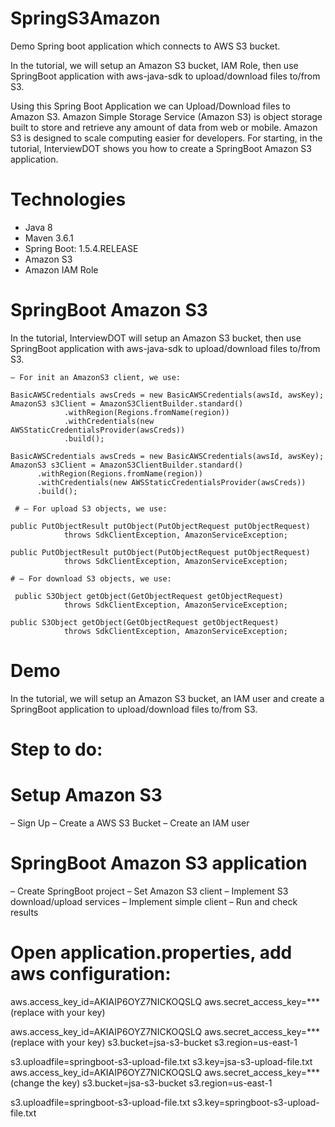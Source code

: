 # SpringS3Amazon
Demo Spring boot application which connects to AWS S3 bucket.

In the tutorial, we will setup an Amazon S3 bucket, IAM Role, then use SpringBoot application with aws-java-sdk to upload/download files to/from S3.

Using this Spring Boot Application we can Upload/Download files to Amazon S3.
Amazon Simple Storage Service (Amazon S3) is object storage built to store and retrieve any amount of data from web or mobile. Amazon S3 is designed to scale computing easier for developers. For starting, in the tutorial, InterviewDOT shows you how to create a SpringBoot Amazon S3 application.

# Technologies
- Java 8
- Maven 3.6.1
- Spring Boot: 1.5.4.RELEASE
- Amazon S3
- Amazon IAM Role

# SpringBoot Amazon S3
In the tutorial, InterviewDOT will setup an Amazon S3 bucket, then use SpringBoot application with aws-java-sdk to upload/download files to/from S3.

```
– For init an AmazonS3 client, we use:

BasicAWSCredentials awsCreds = new BasicAWSCredentials(awsId, awsKey);
AmazonS3 s3Client = AmazonS3ClientBuilder.standard()
			.withRegion(Regions.fromName(region))
			.withCredentials(new AWSStaticCredentialsProvider(awsCreds))
			.build();

BasicAWSCredentials awsCreds = new BasicAWSCredentials(awsId, awsKey);
AmazonS3 s3Client = AmazonS3ClientBuilder.standard()
      .withRegion(Regions.fromName(region))
      .withCredentials(new AWSStaticCredentialsProvider(awsCreds))
      .build();
      
 # – For upload S3 objects, we use:

public PutObjectResult putObject(PutObjectRequest putObjectRequest)
            throws SdkClientException, AmazonServiceException;

public PutObjectResult putObject(PutObjectRequest putObjectRequest)
            throws SdkClientException, AmazonServiceException;
            
# – For download S3 objects, we use:

 public S3Object getObject(GetObjectRequest getObjectRequest)
            throws SdkClientException, AmazonServiceException;

public S3Object getObject(GetObjectRequest getObjectRequest)
            throws SdkClientException, AmazonServiceException;
```

# Demo

In the tutorial, we will setup an Amazon S3 bucket, an IAM user and create a SpringBoot application to upload/download files to/from S3.

# Step to do:
# Setup Amazon S3
– Sign Up
– Create a AWS S3 Bucket
– Create an IAM user

# SpringBoot Amazon S3 application
– Create SpringBoot project
– Set Amazon S3 client
– Implement S3 download/upload services
– Implement simple client
– Run and check results

# Open application.properties, add aws configuration:

aws.access_key_id=AKIAIP6OYZ7NICKOQSLQ
aws.secret_access_key=***(replace with your key)

aws.access_key_id=AKIAIP6OYZ7NICKOQSLQ
aws.secret_access_key=***(replace with your key)
s3.bucket=jsa-s3-bucket
s3.region=us-east-1

s3.uploadfile=springboot-s3-upload-file.txt
s3.key=jsa-s3-upload-file.txt
aws.access_key_id=AKIAIP6OYZ7NICKOQSLQ
aws.secret_access_key=***(change the key)
s3.bucket=jsa-s3-bucket
s3.region=us-east-1
 
s3.uploadfile=springboot-s3-upload-file.txt
s3.key=springboot-s3-upload-file.txt

